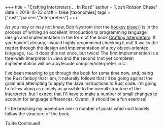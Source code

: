 +++
title = "Crafting Interpreters ... In Rust!"
author = "Josh Robson Chase"
date = 2018-10-23
draft = false
[taxonomies]
tags = ["rust","parsers","interpreters"]
+++

As you may or may not know, Bob Nystrom (not the [hockey
player](https://en.wikipedia.org/wiki/Bob_Nystrom)) is in the process of
writing an excellent introduction to programming language design and
implementation in the form of the book [Crafting
Interpreters](http://craftinginterpreters.com/). If you haven't already, I
would highly recommend checking it out! It walks the reader through the
design and implementation of a toy object-oriented language, `lox`. It does
this not once, but twice! The first implementation is a tree-walk interpreter
in Java and the second (not yet complete) implementation will be a bytecode
compiler/interpreter in C.

<!-- more -->

I've been meaning to go through the book for some time now, and, being the
Rust fanboy that I am, it naturally follows that I'll be going against the
grain and attempting to apply the Java instructions to Rust code. I'm going
to follow along as closely as possible to the overall structure of the
interpreter, but I expect that I'll have to make a number of small changes to
account for language differences. Overall, it should be a fun exercise!

I'll be breaking my adventure over a number of posts which will loosely
follow the structure of the book. 

To Be Continued!